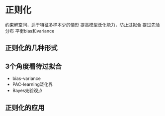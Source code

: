 # 正则化
约束解空间，适于特征多样本少的情形
提高模型泛化能力，防止过拟合
提过先验分布
平衡bias和variance
## 正则化的几种形式
## 3个角度看待过拟合
* bias-variance
* PAC-learning泛化界
* Bayes先验观点
## 正则化的应用